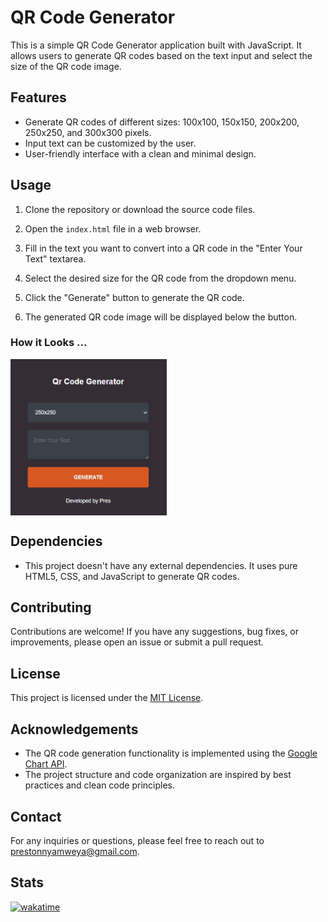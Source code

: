 # QR Code Generator

This is a simple QR Code Generator application built with JavaScript. It allows users to generate QR codes based on the text input and select the size of the QR code image.

## Features

- Generate QR codes of different sizes: 100x100, 150x150, 200x200, 250x250, and 300x300 pixels.
- Input text can be customized by the user.
- User-friendly interface with a clean and minimal design.

## Usage

1. Clone the repository or download the source code files.

2. Open the `index.html` file in a web browser.

3. Fill in the text you want to convert into a QR code in the "Enter Your Text" textarea.

4. Select the desired size for the QR code from the dropdown menu.

5. Click the "Generate" button to generate the QR code.

6. The generated QR code image will be displayed below the button.

### How it Looks ... 
<img src="./DEMO.PNG" width="250px" height="250px" align="center">

## Dependencies

- This project doesn't have any external dependencies. It uses pure HTML5, CSS, and JavaScript to generate QR codes.

## Contributing

Contributions are welcome! If you have any suggestions, bug fixes, or improvements, please open an issue or submit a pull request.

## License

This project is licensed under the [MIT License](LICENSE).

## Acknowledgements

- The QR code generation functionality is implemented using the [Google Chart API](https://developers.google.com/chart/infographics/docs/qr_codes).
- The project structure and code organization are inspired by best practices and clean code principles.

## Contact

For any inquiries or questions, please feel free to reach out to [prestonnyamweya@gmail.com](mailto:prestonnyamweya@gmail.com).

## Stats

[![wakatime](https://wakatime.com/badge/user/d8868823-72bc-46a7-8dbd-396ba5326e3a/project/cacffb45-fa29-4317-8c22-3975e9c11c6b.svg)](https://wakatime.com/badge/user/d8868823-72bc-46a7-8dbd-396ba5326e3a/project/cacffb45-fa29-4317-8c22-3975e9c11c6b)